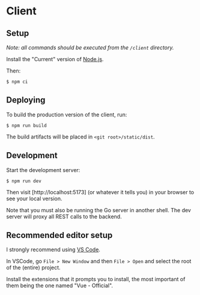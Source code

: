 # Client

## Setup

_Note: all commands should be executed from the `/client` directory._

Install the "Current" version of [Node.js](https://nodejs.org/).

Then:

```
$ npm ci
```

## Deploying

To build the production version of the client, run:

```
$ npm run build
```

The build artifacts will be placed in `<git root>/static/dist`.

## Development

Start the development server:

```
$ npm run dev
```

Then visit [http://localhost:5173] (or whatever it tells you) in your browser
to see your local version.

Note that you must also be running the Go server in another shell. The dev
server will proxy all REST calls to the backend.

## Recommended editor setup

I strongly recommend using [VS Code](https://code.visualstudio.com/).

In VSCode, go `File > New Window` and then `File > Open` and select the root of
the (entire) project.

Install the extensions that it prompts you to install, the most important of
them being the one named "Vue - Official".
